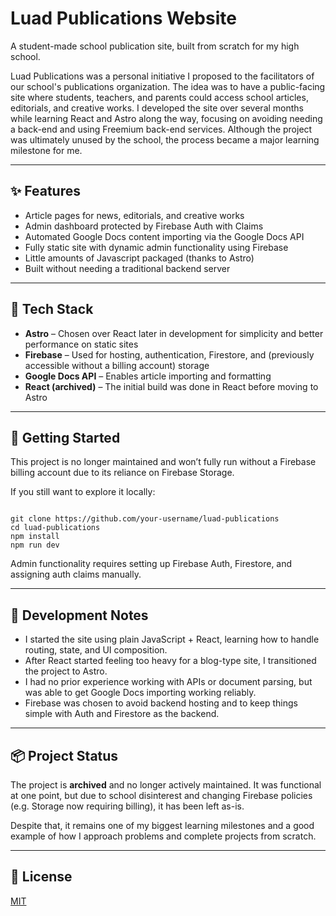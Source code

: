 # Luad Publications Website

A student-made school publication site, built from scratch for my high school.

Luad Publications was a personal initiative I proposed to the facilitators of our school's publications organization. The idea was to have a public-facing site where students, teachers, and parents could access school articles, editorials, and creative works. I developed the site over several months while learning React and Astro along the way, focusing on avoiding needing a back-end and using Freemium back-end services. Although the project was ultimately unused by the school, the process became a major learning milestone for me.

---

## ✨ Features

- Article pages for news, editorials, and creative works
- Admin dashboard protected by Firebase Auth with Claims
- Automated Google Docs content importing via the Google Docs API
- Fully static site with dynamic admin functionality using Firebase
- Little amounts of Javascript packaged (thanks to Astro)
- Built without needing a traditional backend server

---

## 🧰 Tech Stack

- **Astro** – Chosen over React later in development for simplicity and better performance on static sites
- **Firebase** – Used for hosting, authentication, Firestore, and (previously accessible without a billing account) storage
- **Google Docs API** – Enables article importing and formatting
- **React (archived)** – The initial build was done in React before moving to Astro

---

## 🚀 Getting Started

This project is no longer maintained and won’t fully run without a Firebase billing account due to its reliance on Firebase Storage.

If you still want to explore it locally:

<CODE>
git clone https://github.com/your-username/luad-publications
cd luad-publications
npm install
npm run dev
</CODE>

Admin functionality requires setting up Firebase Auth, Firestore, and assigning auth claims manually.

---

## 🧠 Development Notes

- I started the site using plain JavaScript + React, learning how to handle routing, state, and UI composition.
- After React started feeling too heavy for a blog-type site, I transitioned the project to Astro.
- I had no prior experience working with APIs or document parsing, but was able to get Google Docs importing working reliably.
- Firebase was chosen to avoid backend hosting and to keep things simple with Auth and Firestore as the backend.

---

## 📦 Project Status

The project is **archived** and no longer actively maintained. It was functional at one point, but due to school disinterest and changing Firebase policies (e.g. Storage now requiring billing), it has been left as-is.

Despite that, it remains one of my biggest learning milestones and a good example of how I approach problems and complete projects from scratch.

---

## 📜 License

[MIT](LICENSE)
